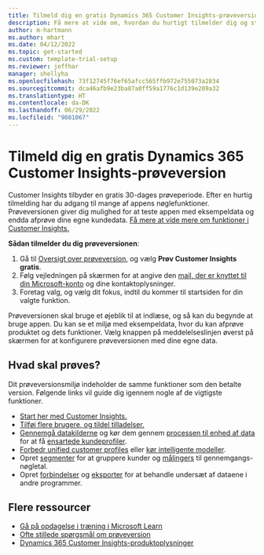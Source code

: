 ```yaml
---
title: Tilmeld dig en gratis Dynamics 365 Customer Insights-prøveversion
description: Få mere at vide om, hvordan du hurtigt tilmelder dig og starter en gratis prøveversion af Customer Insights. Udforsk appen, og find yderligere undervisningsressourcer.
author: m-hartmann
ms.author: mhart
ms.date: 04/12/2022
ms.topic: get-started
ms.custom: template-trial-setup
ms.reviewer: jeffhar
manager: shellyha
ms.openlocfilehash: 73f12745f76ef65afcc565ffb972e755073a2834
ms.sourcegitcommit: dca46afb9e23ba87a0ff59a1776c1d139e209a32
ms.translationtype: HT
ms.contentlocale: da-DK
ms.lasthandoff: 06/29/2022
ms.locfileid: "9081067"
---
```

# <a name="sign-up-for-a-free-dynamics-365-customer-insights-trial"></a>Tilmeld dig en gratis Dynamics 365 Customer Insights-prøveversion

Customer Insights tilbyder en gratis 30-dages prøveperiode. Efter en hurtig tilmelding har du adgang til mange af appens nøglefunktioner. Prøveversionen giver dig mulighed for at teste appen med eksempeldata og endda afprøve dine egne kundedata. [Få mere at vide mere om funktioner i Customer Insights.](overview.md)

**Sådan tilmelder du dig prøveversionen**:

1. Gå til [Oversigt over prøveversion](https://dynamics.microsoft.com/ai/customer-insights/), og vælg **Prøv Customer Insights gratis**.
1. Følg vejledningen på skærmen for at angive den [mail, der er knyttet til din Microsoft-konto](https://support.microsoft.com/windows/what-is-a-microsoft-account-4a7c48e9-ff5a-e9c6-5a5c-1a57d66c3bfa) og dine kontaktoplysninger.
1. Foretag valg, og vælg dit fokus, indtil du kommer til startsiden for din valgte funktion.

Prøveversionen skal bruge et øjeblik til at indlæse, og så kan du begynde at bruge appen. Du kan se et miljø med eksempeldata, hvor du kan afprøve produktet og dets funktioner. Vælg knappen på meddelelseslinjen øverst på skærmen for at konfigurere prøveversionen med dine egne data.

## <a name="what-to-try"></a>Hvad skal prøves?

Dit prøveversionsmiljø indeholder de samme funktioner som den betalte version. Følgende links vil guide dig igennem nogle af de vigtigste funktioner.

- [Start her med Customer Insights.](get-started.md)
- [Tilføj flere brugere, og tildel tilladelser.](permissions.md)
- [Gennemgå datakilderne](data-sources.md) og kør dem gennem [processen til enhed af data](data-unification.md) for at få [ensartede kundeprofiler](customer-profiles.md).
- [Forbedr unified customer profiles](enrichment-hub.md) eller [kør intelligente modeller](predictions-overview.md).
- Opret [segmenter](segments.md) for at gruppere kunder og [målingers](measures.md) til gennemgangs-nøgletal.
- Opret [forbindelser](connections.md) og [eksporter](export-destinations.md) for at behandle undersæt af dataene i andre programmer.

## <a name="additional-resources"></a>Flere ressourcer

- [Gå på opdagelse i træning i Microsoft Learn](/learn/browse/?filter-products=dynamics-dynamics-cust-insights)
- [Ofte stillede spørgsmål om prøveversion](trial-faq.md)
- [Dynamics 365 Customer Insights-produktoplysninger](https://dynamics.microsoft.com/ai/customer-insights/)
